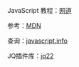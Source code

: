 JavaScript 教程：[网道](https://wangdoc.com/javascript/)

参考：[MDN](https://developer.mozilla.org/zh-CN/docs/Web/JavaScript/A_re-introduction_to_JavaScript)

查询：[javascript.info](https://javascript.info/)

JQ插件库：[jq22](https://jq22.com)
